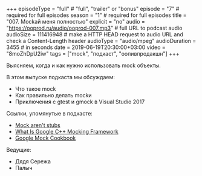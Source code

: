 +++
episodeType = "full" # "full", "trailer" or "bonus"
episode = "7" # required for full episodes
season = "1" # required for full episodes
title = "007. Mockай меня полностью"
explicit = "no"
audio = "https://ooprod.ru/audio/ooprod-007.mp3" # full URL to podcast audio
audioSize = 111416948 # make a HTTP HEAD request to audio URL and check a Content-Length header
audioType = "audio/mpeg"
audioDuration = 3455 # in seconds
date = 2019-06-19T20:30:00+03:00
video = "8moZhDpU2iw"
tags = ["mock", "подкаст", "оопивпродакшн"]
+++

Выясняем, когда и как нужно использовать mock объекты.

<!--more-->

В этом выпуске подкаста мы обсуждаем:

- Что такое mock
- Как правильно делать mockи
- Приключения с gtest и gmock в Visual Studio 2017

Ссылки, упомянутые в подкасте:

- [Mock aren't stubs](https://martinfowler.com/articles/mocksArentStubs.html)
- [What Is Google C++ Mocking Framework](https://github.com/google/googletest/blob/master/googlemock/docs/ForDummies.md)
- [Google Mock Cookbook](https://github.com/google/googletest/blob/master/googlemock/docs/CookBook.md)

Ведущие:

- Дядя Сережа
- Палыч

